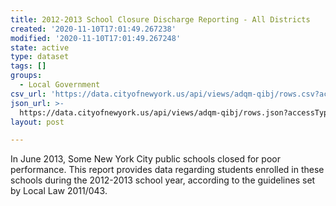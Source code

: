 ```yaml
---
title: 2012-2013 School Closure Discharge Reporting - All Districts
created: '2020-11-10T17:01:49.267238'
modified: '2020-11-10T17:01:49.267248'
state: active
type: dataset
tags: []
groups:
  - Local Government
csv_url: 'https://data.cityofnewyork.us/api/views/adqm-qibj/rows.csv?accessType=DOWNLOAD'
json_url: >-
  https://data.cityofnewyork.us/api/views/adqm-qibj/rows.json?accessType=DOWNLOAD
layout: post

---
```

In June 2013, Some New York City public schools closed for poor performance.  This report provides data regarding students enrolled in these schools during the 2012-2013 school year, according to the guidelines set by Local Law 2011/043.
